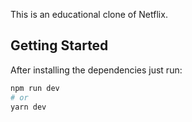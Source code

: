 This is an educational clone of Netflix.

## Getting Started

After installing the dependencies just run:

```bash
npm run dev
# or
yarn dev
```
